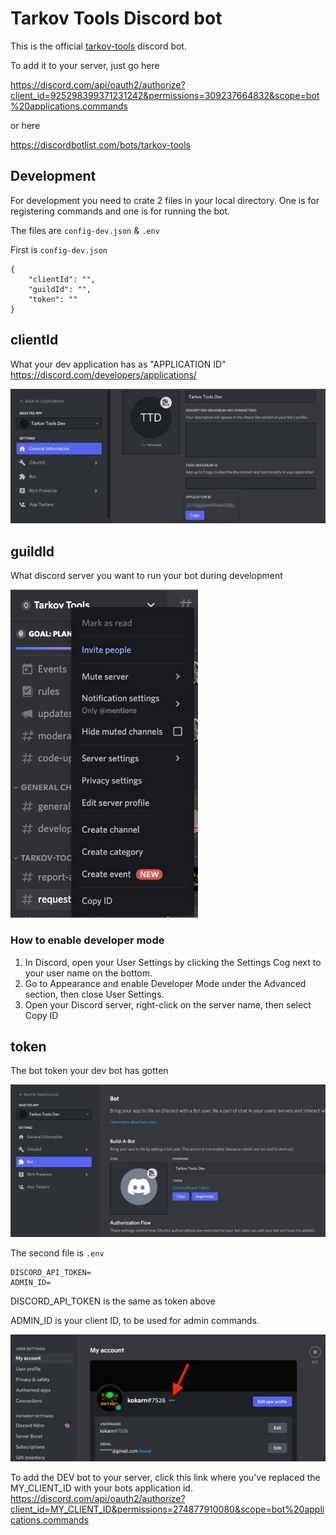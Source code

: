 # Tarkov Tools Discord bot

This is the official [tarkov-tools](https://tarkov-tools.com) discord bot.

To add it to your server, just go here

https://discord.com/api/oauth2/authorize?client_id=925298399371231242&permissions=309237664832&scope=bot%20applications.commands

or here

https://discordbotlist.com/bots/tarkov-tools

## Development
For development you need to crate 2 files in your local directory. One is for registering commands and one is for running the bot.

The files are `config-dev.json` & `.env`

First is `config-dev.json`

```
{
    "clientId": "",
    "guildId": "",
    "token": ""
}
```

## clientId

What your dev application has as "APPLICATION ID" https://discord.com/developers/applications/

![client id](./assets/application-id.jpg)

## guildId

What discord server you want to run your bot during development

![guild id](./assets/guild-id.jpg)


### How to enable developer mode
1. In Discord, open your User Settings by clicking the Settings Cog next to your user name on the bottom.
2. Go to Appearance and enable Developer Mode under the Advanced section, then close User Settings.
3. Open your Discord server, right-click on the server name, then select Copy ID


## token

The bot token your dev bot has gotten

![token](./assets/token.jpg)

The second file is `.env`

```
DISCORD_API_TOKEN=
ADMIN_ID=
```

DISCORD_API_TOKEN is the same as token above

ADMIN_ID is your client ID, to be used for admin commands.

![admin id](./assets/admin-id.jpg)


To add the DEV bot to your server, click this link where you've replaced the MY_CLIENT_ID with your bots application id.
https://discord.com/api/oauth2/authorize?client_id=MY_CLIENT_ID&permissions=274877910080&scope=bot%20applications.commands


